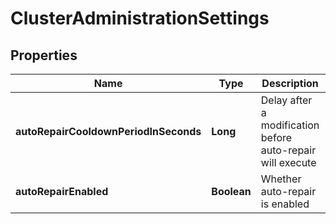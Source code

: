 
# ClusterAdministrationSettings

## Properties
Name | Type | Description | Notes
------------ | ------------- | ------------- | -------------
**autoRepairCooldownPeriodInSeconds** | **Long** | Delay after a modification before auto-repair will execute | 
**autoRepairEnabled** | **Boolean** | Whether auto-repair is enabled | 



